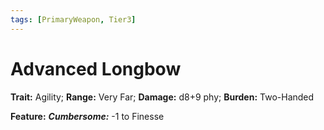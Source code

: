 ```yaml
---
tags: [PrimaryWeapon, Tier3]
---
```

# Advanced Longbow

**Trait:** Agility; **Range:** Very Far; **Damage:** d8+9 phy; **Burden:** Two-Handed

**Feature:** ***Cumbersome:*** -1 to Finesse
